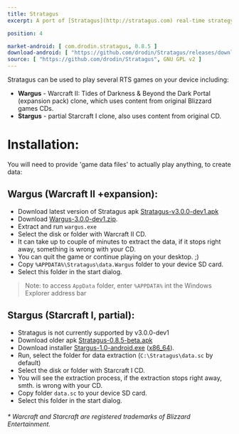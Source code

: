 ```yaml
---
title: Stratagus
excerpt: A port of [Stratagus](http://stratagus.com) real-time strategy gaming engine for Android.

position: 4

market-android: [ com.drodin.stratagus, 0.8.5 ] 
download-android: [ "https://github.com/drodin/Stratagus/releases/download/v3.0.0-dev1/Stratagus-v3.0.0-dev1.apk", 3.0.0-dev1 ]
source: [ "https://github.com/drodin/Stratagus", GNU GPL v2 ]
---
```


Stratagus can be used to play several RTS games on your device including:

* **Wargus** - Warcraft II: Tides of Darkness & Beyond the Dark Portal (expansion pack) clone, which uses content from original Blizzard games CDs.
* **Stargus** - partial Starcraft I clone, also uses content from original CD.

Installation:
=============

You will need to provide 'game data files' to actually play anything, to create data:

Wargus (Warcraft II +expansion):
--------------------------------

* Download latest version of Stratagus apk [Stratagus-v3.0.0-dev1.apk](https://github.com/drodin/Stratagus/releases/download/v3.0.0-dev1/Stratagus-v3.0.0-dev1.apk)
* Download [Wargus-3.0.0-dev1.zip](https://github.com/drodin/wargus/releases/download/v3.0.0-dev1/Wargus-3.0.0-dev1.zip).
* Extract and run `wargus.exe`
* Select the disk or folder with Warcraft II CD.
* It can take up to couple of minutes to extract the data, if it stops right away, something is wrong with your CD.
* You can quit the game or continue playing on your desktop. ;)
* Copy `%APPDATA%\Stratagus\data.Wargus` folder to your device SD card.
* Select this folder in the start dialog.

> Note: to access `AppData` folder, enter `%APPDATA%` int the Windows Explorer address bar

Stargus (Starcraft I, partial):
-------------------------------

* Stratagus is not currently supported by v3.0.0-dev1
* Download older apk [Stratagus-0.8.5-beta.apk](https://github.com/drodin/Stratagus/releases/download/0.9-beta/Stratagus-0.8.5-beta.apk)
* Download installer [Stargus-1.0-android.exe](https://github.com/downloads/drodin/Stratagus/Stargus-1.0-android.exe) ([x86_64](https://github.com/downloads/drodin/Stratagus/Stargus-1.0-android-x86_64.exe)).
* Run, select the folder for data extraction (`C:\Stratagus\data.sc` by default)
* Select the disk or folder with Starcraft I CD.
* You will see the extraction process, if the extraction stops right away, smth. is wrong with your CD.
* Copy folder `data.sc` to your device SD card.
* Select this folder in the start dialog.

###### * *Warcraft* and *Starcraft* are registered trademarks of *Blizzard Entertainment*.
